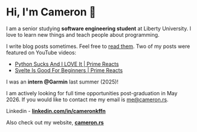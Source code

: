 <h1 align="Left">Hi, I'm Cameron 🚀</h1>

I am a senior studying **software engineering student** at Liberty University. I love to learn new things and teach people about programming.

I write blog posts sometimes. Feel free to [read them](https://cameron.rs/blog). Two of my posts were featured on YouTube videos:
- [Python Sucks And I LOVE It | Prime Reacts](https://www.youtube.com/watch?v=8D7FZoQ-z20)
- [Svelte Is Good For Beginners | Prime Reacts](https://www.youtube.com/watch?v=28NFyGwPHWY)

I was an **intern @Garmin** last summer (2025)! 

I am actively looking for full time opportunities post-graduation in May 2026. If you would like to contact me my email is [me@cameron.rs](mailto:me@cameron.rs).

Linkedin - **[linkedin.com/in/cameronkffn](https://linkedin.com/in/cameronkffn/)**<br>

Also check out my website, [**cameron.rs**](https://cameron.rs)

